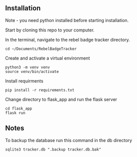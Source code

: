 ## Installation

Note - you need python installed before starting installation.

Start by cloning this repo to your computer.

In the terminal, navigate to the rebel badge tracker directory.

```
cd ~/Documents/RebelBadgeTracker
```

Create and activate a virtual environment

```
python3 -m venv venv
source venv/bin/activate
```

Install requirments

```
pip install -r requirements.txt
```

Change directory to flask_app and run the flask server

```
cd flask_app
flask run
```

## Notes

To backup the database run this command in the db directory

```commandline
sqlite3 tracker.db ".backup tracker.db.bak"
```
